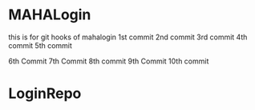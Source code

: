 # MAHALogin
this is for git hooks  of mahalogin
1st commit
2nd commit
3rd commit
4th commit
5th commit

6th Commit
7th Commit
8th commit
9th Commit
10th commit
# LoginRepo
